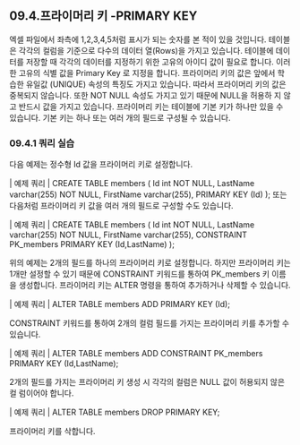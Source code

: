 
## 09.4.프라이머리 키 -PRIMARY KEY 
엑셀 파일에서 좌측에 1,2,3,4,5처럼 표시가 되는 숫자를 본 적이 있을 것입니다. 테이블 은 각각의 컬럼을 기준으로 다수의 데이터 열(Rows)을 가지고 있습니다. 
테이블에 데이터를 저장할 때 각각의 데이터를 지정하기 위한 고유의 아이디 값이 필요로 합니다. 이러한 고유의 식별 값을 Primary Key 로 지정을 합니다. 프라이머리 키의 값은 앞에서 학습한 유일값 (UNIQUE) 속성의 특징도 가지고 있습니다. 따라서 프라이머리 키의 값은 중복되지 않습니다. 또한 NOT NULL 속성도 가지고 있기 때문에 NULL을 허용하 지 않고 반드시 값을 가지고 있습니다. 
프라이머리 키는 테이블에 기본 키가 하나만 있을 수 있습니다. 기본 키는 하나 또는 여러 개의 필드로 구성될 수 있습니다. 

### 09.4.1 쿼리 실습 
다음 예제는 정수형 Id 값을 프라이머리 키로 설정합니다.

| 예제 쿼리 | 
CREATE TABLE members ( 
Id int NOT NULL, 
LastName varchar(255) NOT NULL, 
FirstName varchar(255), 
PRIMARY KEY (Id) 
); 
또는 다음처럼 프라이머리 키 값을 여러 개의 필드로 구성할 수도 있습니다. 

| 예제 쿼리 | 
CREATE TABLE members ( Id int NOT NULL, 
LastName varchar(255) NOT NULL, FirstName varchar(255), CONSTRAINT PK_members PRIMARY KEY (Id,LastName) 
); 

위의 예제는 2개의 필드를 하나의 프라이머리 키로 설정합니다. 하지만 프라이머리 키는 1개만 설정할 수 있기 때문에 CONSTRAINT 키워드를 통하여 PK_members 키 이름을 생성합니다. 
프라이머리 키는 ALTER 명령을 통하여 추가하거나 삭제할 수 있습니다. 

| 예제 쿼리 | 
ALTER TABLE members ADD PRIMARY KEY (Id); 

CONSTRAINT 키워드를 통하여 2개의 컬럼 필드를 가지는 프라이머리 키를 추가할 수 있습니다. 

| 예제 쿼리 | 
ALTER TABLE members ADD CONSTRAINT PK_members PRIMARY KEY (Id,LastName); 

2개의 필드를 가지는 프라이머리 키 생성 시 각각의 컬럼은 NULL 값이 허용되지 않은 컬 럼이어야 합니다. 

| 예제 쿼리 | 
ALTER TABLE members DROP PRIMARY KEY; 

프라이머리 키를 삭합니다. 
